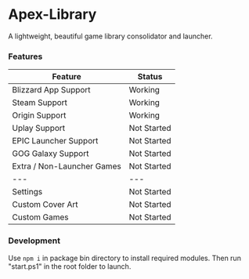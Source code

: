 # Apex-Library
A lightweight, beautiful game library consolidator and launcher.

### Features
Feature | Status
--- | ---
Blizzard App Support | Working
Steam Support | Working
Origin Support | Working
Uplay Support | Not Started
EPIC Launcher Support | Not Started
GOG Galaxy Support | Not Started
Extra / Non-Launcher Games | Not Started
--- | ---
Settings | Not Started
Custom Cover Art | Not Started
Custom Games | Not Started

### Development
Use `npm i` in package bin directory to install required modules. Then run "start.ps1" in the root folder to launch.
